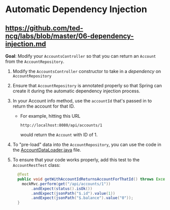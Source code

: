 # Automatic Dependency Injection

## https://github.com/ted-ncg/labs/blob/master/06-dependency-injection.md

**Goal**: Modify your `AccountsController` so that you can return an `Account` from the `AccountRepository`.

1. Modify the `AccountsController` constructor to take in a *dependency* on `AccountRepository`

1. Ensure that `AccountRepository` is annotated properly so that Spring can create it during the automatic dependency injection process.

1. In your Account info method, use the `accountId` that's passed in to return the account for that ID.

    * For example, hitting this URL
    
      `http://localhost:8080/api/accounts/1`
    
      would return the `Account` with ID of 1.

1. To "pre-load" data into the `AccountRepository`, you can use the code in the [AccountDataLoader.java](https://github.com/ted-ncg/labs/blob/master/AccountDataLoader.java) file.

1. To ensure that your code works properly, add this test to the `AccountRestTest` class:

    ```java
      @Test
      public void getWithAccountIdReturnsAccountForThatId() throws Exception {
        mockMvc.perform(get("/api/accounts/1"))
            .andExpect(status().isOk())
            .andExpect(jsonPath("$.id").value(1))
            .andExpect(jsonPath("$.balance").value("0"));
      }
    ```